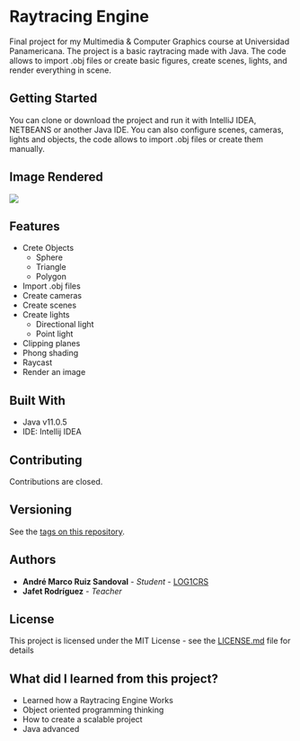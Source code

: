 # Raytracing Engine

Final project for my Multimedia & Computer Graphics course at Universidad Panamericana.
The project is a basic raytracing made with Java.
The code allows to import .obj files or create basic figures, create scenes, lights, and render everything in scene.

## Getting Started

You can clone or download the project and run it with IntelliJ IDEA, NETBEANS or another Java IDE. You can also configure scenes, cameras, lights and objects, the code allows to import .obj files or create them manually.

## Image Rendered

![](https://lh3.googleusercontent.com/94lgU2EhzFFgqGRdbo-_h3g6Y0kJFdoH1U_aTIvOpGeI-vfuuToiDq5aTy72iLSqREYaV46ipVmTCe6FZk5WqsCDKIEI2P6O3pQGubhtSf3Ul1yKf5P1iS1gXCNPb02RMpcUCW9LZNvQrbYDmlnhpFbuOb2TbP0s0AZFVGYPgZrlT0g0lmEWXSed0lLT82D7VhKPlfqKdx35zqmOWldw544bvz8hQKb2pCr_mgBV9gDuAUpjw1SLCGelOGxdHC4osUnD6mu6FyFrXIoSOjmXQNUDUYqplzecuXCgRSa-C_NWZmLb6i9z1E1HcB2zObL9Q0Asu3i-HWjicESW88NGxypRIw8-XBhLLCJb1MfUJrQmY605fpvdiZZzriIzPgRiUMmmSI6PXAg3JTYuspXCFZTjUZwos4bYiaoNi2L3aBYxmLC4L_HEfAqxOJapq0H38JQghtOyIqbEwSFMEvGryg94y9mcdE1Efscq25VYYaYSEvcI5sQ_IMiEOHXFsUJI3MF0ArYoyrIXjZS8wdtixnc2JI7DpvSWCptkvgRJlWa3uRzUseUwXMxc5iGpAqlysdJY6mNln5VAsnFhH8VWhQALhtx7sjIvWB6LYfgmDQlYT9ElSOy8zhksE1Vhn7Gi89mTqcux1nxs8geEFTopUkjheE8EZlrkmJz3GzMlztui77be0VZPpwUCJNq5cA=s800-no?authuser=1)

## Features

 - Crete Objects
	 - Sphere
	 - Triangle
	 - Polygon
 - Import .obj files
 - Create cameras
 - Create scenes
 - Create lights
	 - Directional light
	 - Point light
 - Clipping planes
 - Phong shading 
 - Raycast
 - Render an image
  
## Built With

* Java v11.0.5
* IDE: Intellij IDEA

## Contributing

Contributions are closed.

## Versioning

See the [tags on this repository](https://github.com/LOG1CRS/Raytracing/releases). 

## Authors

* **André Marco Ruiz Sandoval** - *Student* - [LOG1CRS](https://github.com/LOG1CRS)
* **Jafet Rodríguez** - *Teacher* 

## License

This project is licensed under the MIT License - see the [LICENSE.md](https://github.com/LOG1CRS/Raytracing/blob/master/LICENSE) file for details

## What did I learned from this project?

* Learned how a Raytracing Engine Works
* Object oriented programming thinking
* How to create a scalable project
* Java advanced
